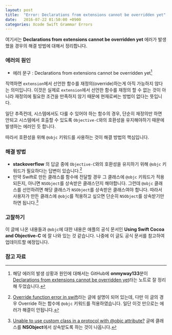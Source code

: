 ```yaml
---
layout: post
title:  "Error: Declarations from extensions cannot be overridden yet"
date:   2016-07-22 01:50:00 +0900
categories: Xcode Swift Grammar Errors
---
```


여기서는 **Declarations from extensions cannot be overridden yet** 에러가 발생했을 경우의 해결 방법에 대해서 정리합니다.

### 에러의 원인

*  에러 문구 : Declarations from extensions cannot be overridden yet[^Situation]

직역하면 `extension`에서 선언한 함수를 재정의(override)하는게 아직 가능하지 않다는 의미입니다. 이것은 실제로 `extension`에서 선언한 함수를 재정의 할 수 없는 것이 아니라 재정의에 필요한 조건을 만족하지 않기 때문에 현재로써는 방법이 없다는 뜻입니다.

일단 추즉컨데, 시스템에서도 다룰 수 있어야 하는 함수의 경우, 단순히 재정의만 하면 안되고 시스템에서 호출할 수 있도록 `Objective-C`와의 호환성을 유지해야하기 때문에 발생하는 에러인 듯 합니다.

따라서 호환성을 위해 `@objc` 키워드를 사용하는 것이 해결 방법의 핵심입니다.

### 해결 방법

* **stackoverflow** 의 답글 중에 `Objective-C`와의 호환성을 유지하기 위해 `@objc` 키워드가 필요하다는 답변이 있습니다.[^stackoverflow1]
* 만약 Swift로 만든 클래스를 함수에 전달할 경우 그 클래스에 `@objc` 키워드가 적용되든지, 아니면 `NSObject`를 상속받은 클래스던지 해야합니다. 그런데 `@objc` 클래스를 선언하려면 해당 클래스가 `NSObject`를 상속받은 클래스여야 합니다. 따라서 사용자가 만든 클래스에 `@objc`를 적용하고 싶으면 단순히 `NSObject`를 상속받기만 하면 됩니다.[^stackoverflow2]

### 고찰하기

이 글에 나온 내용들과 `@objc`에 대한 내용은 애플의 공식 문서인 **Using Swift Cocoa and Objective-C** 에 잘 나와 있는 것 같습니다. 나중에 이 글도 공식 문서를 참고하여 업데이트할 예정입니다.

### 참고 자료

[^Situation]: 해당 에러의 발생 상황과 원인에 대해서는 GitHub에 **onmyway133**분이 [Declarations from extensions cannot be overridden yet](https://github.com/onmyway133/notes/issues/86)라는 노트로 잘 정리해 두었습니다.

[^stackoverflow1]: [Override function error in swift](http://stackoverflow.com/questions/34061246/override-function-error-in-swift)라는 글에 설명이 되어 있는데, 다만 이 글의 경우 Override 하는 함수에 `@objc` 키워드를 적용하였습니다. 일단 이것 만으로는 에러가 해결이 안됩니다.

[^stackoverflow2]: [Unable to use custom class in a protocol with @objc attribute?](http://stackoverflow.com/questions/28838433/unable-to-use-custom-class-in-a-protocol-with-objc-attribute) 글에 클래스를 **NSObject**에서 상속받도록 하는 것이 나옵니다.
